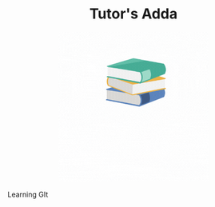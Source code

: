 <h1 align="center"> Tutor's Adda   </h1>
<p align="center">
<img height="300" width="300"  src="https://github.com/Dilip2116/GitDemo/blob/main/tutor_adda.gif">
</p>


Learning GIt
